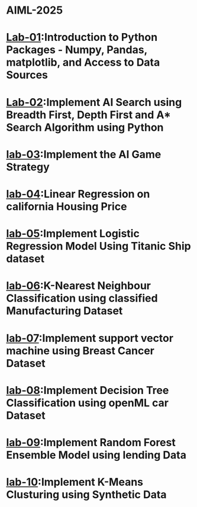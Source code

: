 

# AIML-2025
# [Lab-01](https://colab.research.google.com/drive/1CHDktgvuKtOSWh0ZCcGDvL7x48QZQObq#scrollTo=jdEnVblQQErB):Introduction to Python Packages - Numpy, Pandas, matplotlib, and Access to Data Sources
# [Lab-02](https://colab.research.google.com/drive/1d0bjXd31B76rDoOLelBYQTLcWfZamYpo#scrollTo=s86cDn9LTzfE):Implement AI Search using Breadth First, Depth First and A* Search Algorithm using Python
# [lab-03](https://colab.research.google.com/drive/18uQDba67ABkTzORZg2oqNW53sNrLZIum#scrollTo=3diMkkR0EWjg):Implement the AI Game Strategy
# [lab-04](https://colab.research.google.com/drive/1nlcynrHOEdBgNwgl52LqLs1zzLQpmr1H#scrollTo=-KACr0G0yu_s):Linear Regression on california Housing Price
# [lab-05](https://colab.research.google.com/drive/1HzmyFaRnJ_Zn7oG7whsUnef6uqgR3pwh#scrollTo=qo0dYo1LG2pd):Implement Logistic Regression Model Using Titanic Ship dataset
# [lab-06](https://colab.research.google.com/drive/1XExUXtM7BwNya_qguo7zFaUeE0Dj5acf#scrollTo=eOJjwDbM8eHp):K-Nearest Neighbour Classification using classified Manufacturing Dataset
# [lab-07](https://colab.research.google.com/drive/1TlzLRHEx9miyakcFv4I3qsEYJUuPc_Vf#scrollTo=Kv8bIxArJWxh):Implement support vector machine using Breast Cancer Dataset
# [lab-08](https://colab.research.google.com/drive/1Yg5yHzy3jEh_EQjYgZ7884c0Ppu-Q2gH#scrollTo=EyNvs6DtUXKy):Implement Decision Tree Classification using openML car Dataset
# [lab-09](https://colab.research.google.com/drive/1uJtmD-qCDPBzZxNislQcLj87YNsYiY3):Implement Random Forest Ensemble Model using lending Data
# [lab-10](https://colab.research.google.com/drive/1Er0PLS3jcwKC3TMyLI1lqTxnve2q6uFM#scrollTo=ANLechWnPaIY):Implement K-Means Clusturing using Synthetic Data
